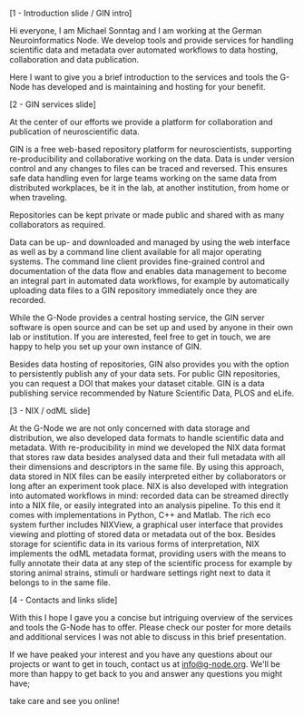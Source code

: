 

















[1 - Introduction slide / GIN intro]

Hi everyone, I am Michael Sonntag and I am working at the German Neuroinformatics Node. We develop tools and provide services for handling scientific data and metadata over automated workflows to data hosting, collaboration and data publication.

Here I want to give you a brief introduction to the services and tools the G-Node has developed and is maintaining and hosting for your benefit.

[2 - GIN services slide]

At the center of our efforts we provide a platform for collaboration and publication of neuroscientific data.

GIN is a free web-based repository platform for neuroscientists, supporting re-producibility and collaborative working on the data. Data is under version control and any changes to files can be traced and reversed. This ensures safe data handling even for large teams working on the same data from distributed workplaces, be it in the lab, at another institution, from home or when traveling.

Repositories can be kept private or made public and shared with as many collaborators as required.

Data can be up- and downloaded and managed by using the web interface as well as by a command line client available for all major operating systems.
The command line client provides fine-grained control and documentation of the data flow and enables data management to become an integral part in automated data workflows, for example by automatically uploading data files to a GIN repository immediately once they are recorded.

While the G-Node provides a central hosting service, the GIN server software is open source and can be set up and used by anyone in their own lab or institution. If you are interested, feel free to get in touch, we are happy to help you set up your own instance of GIN.

Besides data hosting of repositories, GIN also provides you with the option to persistently publish any of your data sets. For public GIN repositories, you can request a DOI that makes your dataset citable. GIN is a data publishing service recommended by Nature Scientific Data, PLOS and eLife.

[3 - NIX / odML slide]

At the G-Node we are not only concerned with data storage and distribution, we also developed data formats to handle scientific data and metadata.
With re-producibility in mind we developed the NIX data format that stores raw data besides analysed data and their full metadata with all their dimensions and descriptors in the same file. By using this approach, data stored in NIX files can be easily interpreted either by collaborators or long after an experiment took place.
NIX is also developed with integration into automated workflows in mind: recorded data can be streamed directly into a NIX file, or easily integrated into an analysis pipeline. To this end it comes with implementations in Python, C++ and Matlab. The rich eco system further includes NIXView, a graphical user interface that provides viewing and plotting of stored data or metadata out of the box.
Besides storage for scientific data in its various forms of interpretation, NIX implements the odML metadata format, providing users with the means to fully annotate their data at any step of the scientific process for example by storing animal strains, stimuli or hardware settings right next to data it belongs to in the same file.

[4 - Contacts and links slide]

With this I hope I gave you a concise but intriguing overview of the services and tools 
the G-Node has to offer. Please check our poster for more details and additional services 
I was not able to discuss in this brief presentation.

If we have peaked your interest and you have any questions about our projects or want to 
get in touch, contact us at info@g-node.org. We'll be more than happy to get back to you 
and answer any questions you might have;

take care and see you online!



































